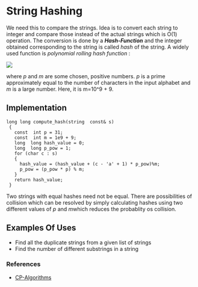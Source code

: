 #  String Hashing
We need this to compare the strings. Idea is to convert each string to integer and compare those instead of the actual strings which is O(1) operation. The conversion is done by a ***Hash-Function*** and the integer obtained corresponding to the string is called *hash* of the string.
A widely used function is   *polynomial rolling hash function* :

 ![](https://hapq.me/content/images/2019/11/Screen-Shot-2019-11-06-at-4.59.06-PM.png)

where *p* and *m* are some chosen, positive numbers. *p* is a prime approximately equal to the number of characters in the input alphabet and *m* is a large number.
Here, it is m=10^9 + 9.

## Implementation

    long long compute_hash(string  const& s)
     { 
       const  int p = 31; 
       const  int m = 1e9 + 9;
       long  long hash_value = 0; 
       long  long p_pow = 1;
       for (char c : s) 
       {
         hash_value = (hash_value + (c - 'a' + 1) * p_pow)%m; 
         p_pow = (p_pow * p) % m;
       } 
       return hash_value; 
     }
Two strings with equal hashes need not be equal. There are possibilities of collision which can be resolved by simply calculating hashes using two different values of *p* and *m*which reduces the probablity os collision.

## Examples Of Uses

- Find all the duplicate strings from a given list of strings
- Find the number of different substrings in a string

### References

- [CP-Algorithms](https://cp-algorithms.com/)
